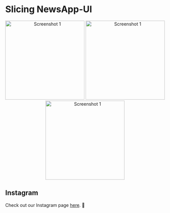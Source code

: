# Slicing NewsApp-UI

<div align="center">
  <img src="https://i.postimg.cc/fW0Q6rfh/Jepretan-Layar-2023-06-16-pukul-21-07-01.png" alt="Screenshot 1" width="250">
  <img src="https://i.postimg.cc/cLdqt4ys/Jepretan-Layar-2023-06-16-pukul-21-07-04.png" alt="Screenshot 1" width="250">
  <img src="https://i.postimg.cc/3x1sX5Y2/Jepretan-Layar-2023-06-16-pukul-21-07-07.png" alt="Screenshot 1" width="250">




</div>

## Instagram
Check out our Instagram page [here]([https://www.instagram.com/p/CtWpzL-BcmX/](https://www.instagram.com/p/CtjdzNthmkT/?igshid=NjZiM2M3MzIxNA==)https://www.instagram.com/p/CtjdzNthmkT/?igshid=NjZiM2M3MzIxNA==). 📸

